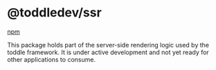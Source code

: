 # @toddledev/ssr

[npm](https://www.npmjs.com/package/@toddledev/ssr)

This package holds part of the server-side rendering logic used by the toddle framework. It is under active development and not yet ready for other applications to consume.
